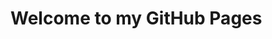 
<script>
	document.body.parentElement.lang = "zh-cn";
	//在head添加string
	document.head.innerHTML += `
	<title>wbw121124's blog</title>
	<link rel="stylesheet" href="/vs2015.css">
	<link rel="stylesheet" href="/katex/katex.min.css">
	<style>
		@keyframes spin {
			0% {
				transform: rotate(0deg);
			opacity: 1;
			}
			100% {
				transform: rotate(360deg);
				opacity: 0.8;
			}
		}
		.loader-overlay {
			position: fixed;
			top: 0;
			left: 0;
			width: 100%;
			height: 100%;
			background: rgba(255, 255, 255, 0.8);
			display: flex;
			justify-content: center;
			align-items: center;
			z-index: 9999;
			transition: opacity 0.5s ease;
		}
		.loader {
			width: 10em;
			height: 10em;
			border-radius: 50%;
			background: conic-gradient(rgb(10, 182, 212) 0% 20%, rgba(0, 0, 0, 0) 20%);
			animation: spin 1s linear infinite;
			box-shadow: 0 0 20px rgba(0, 0, 0, 0.1);
		}
		a.navbar-brand {
			white-space: normal;
			text-align: center;
			word-break: break-all;
		}
		a {
			color: #0077cc;
		}
		.btn-primary {
			color: #fff;
			background-color: #1b6ec2;
			border-color: #1861ac;
		}
		.nav-pills .nav-link.active,
		.nav-pills .show>.nav-link {
			color: #fff;
			background-color: #1b6ec2;
			border-color: #1861ac;
		}
		.border-top {
			border-top: 1px solid #e5e5e5;
		}
		.border-bottom {
		border-bottom: 1px solid #e5e5e5;
		}
		.box-shadow {
			box-shadow: 0 .25rem .75rem rgba(0, 0, 0, .05);
		}
		button.accept-policy {
			font-size: 1rem;
			line-height: inherit;
		}
		.footer {
			position: absolute;
			bottom: 0;
			width: 100%;
			white-space: nowrap;
			line-height: 60px;
		}
		img {
			max-width: 100%;
		}
		/* for block of numbers */
		.hljs-ln-numbers {
			-webkit-touch-callout: none;
			-webkit-user-select: none;
			-khtml-user-select: none;
			-moz-user-select: none;
			-ms-user-select: none;
			user-select: none;
			text-align: center;
			color: #aaa;
			border-right: 1px solid #aaa;
			vertical-align: top;
			/*padding-right: 10px !important;*/
			padding-right: 0.5em !important;
			/* your custom style here */
			/*margin: auto;*/
		}
		/* for block of code */
		.hljs-ln-code {
			/*padding-left: 10px;*/
			padding-left: 0.5em !important;
		}
		.hljs-prt {
			background-color: #2b2b2b;
			border-radius: 1em;
			box-shadow: 0 10px 30px 0px rgb(0 0 0 / 40%);
		}
	/*codecopy*/
		.codecopy-btn {
			z-index: 1;
			position: absolute;
			transition: all 0.5s;
			top: 10px;
			right: 10px;
			width: 90px;
			height: 2em;
			margin: 0;
			border-radius: 5px;
			background-color: rgba(221, 221, 221, .1);
			color: #999;
			text-align: center;
			font-weight: 700;
			font-size: 14px;
			border: 1px solid #2f2f2f00;
		}
		.codecopy-btn:hover {
			background-color: rgba(221, 221, 221, .2);
			/*top: 9px;*/
		}
		.hljs.language-html::before,
		.hljs.language-xml::before {
				content: "HTML/XML"
		}
		.hljs.language-javascript::before {
			content: "JavaScript"
		}
		.hljs.language-c::before {
			content: "C"
		}
		.hljs.language-cpp::before {
			content: "C++"
		}
		.hljs.language-java::before {
			content: "Java"
		}
		.hljs.language-asp::before {
			content: "ASP"
		}
		.hljs.language-actionscript::before {
			content: "ActionScript/Flash/Flex"
		}
		.hljs.language-bash::before {
			content: "Bash"
		}
		.hljs.language-css::before {
			content: "CSS"
		}
		.hljs.language-asp::before {
			content: "ASP"
		}
		.hljs.language-cs::before,
		.hljs.language-csharp::before {
			content: "C#"
		}
		.hljs.language-d::before {
			content: "D"
		}
		.hljs.language-golang::before,
		.hljs.language-go::before {
			content: "Go"
		}
		.hljs.language-json::before {
			content: "JSON"
		}
		.hljs.language-lua::before {
			content: "Lua"
		}
		.hljs.language-less::before {
			content: "LESS"
		}
		.hljs.language-md::before,
		.hljs.language-markdown::before,
		.hljs.language-mkdown::before,
		.hljs.language-mkd::before {
			content: "Markdown"
		}
		.hljs.language-mm::before,
		.hljs.language-objc::before,
		.hljs.language-obj-c::before,
		.hljs.language-objective-c::before {
			content: "Objective-C"
		}
		.hljs.language-php::before {
			content: "PHP"
		}

		.hljs.language-perl::before,
		.hljs.language-pl::before,
		.hljs.language-pm::before {
			content: "Perl"
		}

		.hljs.language-python::before,
		.hljs.language-py::before,
		.hljs.language-gyp::before,
		.hljs.language-ipython::before {
			content: "Python"
		}
		.hljs.language-r::before {
		content: "R"
		}
		.hljs.language-ruby::before,
		.hljs.language-rb::before,
		.hljs.language-gemspec::before,
		.hljs.language-podspec::before,
		.hljs.language-thor::before,
		.hljs.language-irb::before {
			content: "Ruby"
		}
		.hljs.language-sql::before {
			content: "SQL"
		}
		.hljs.language-sh::before,
		.hljs.language-shell::before,
		.hljs.language-Session::before,
		.hljs.language-shellsession::before,
		.hljs.language-console::before {
			content: "Shell"
		}
		.hljs.language-swift::before {
			content: "Swift"
		}
		.hljs.language-vb::before {
			content: "VB/VBScript"
		}
		.hljs.language-yaml::before {
			content: "YAML"
		}
		.hljs {
			border-radius: 1em;
			position: relative;
			display: block;
			overflow-x: hidden;
			color: #999;
			padding-top: 30px !important;
			box-shadow: 0 10px 30px 0px rgb(0 0 0 / 40%)
		}
		.hljs::before {
			content: "";
			position: absolute;
			left: 15px;
			top: 10px;
			overflow: visible;
			width: 12px;
			height: 12px;
			border-radius: 16px;
			box-shadow: 20px 0 #fdbc40, 40px 0 #35cd4b;
			-webkit-box-shadow: 20px 0 #fdbc40, 40px 0 #35cd4b;
			background-color: #fc625d;
			white-space: nowrap;
			text-indent: 75px;
			font-size: 16px;
			line-height: 12px;
			font-weight: 700;
		}
		html {
			font-size: 14px;
		}
		@media (min-width: 768px) {
			html {
				font-size: 16px;
			}
		}
		.btn:focus,
		.btn:active:focus,
		.btn-link.nav-link:focus,
		.form-control:focus,
		.form-check-input:focus {
		box-shadow: 0 0 0 0.1rem white, 0 0 0 0.25rem #258cfb;
		}
		html {
			position: relative;
			min-height: 100%;
		}
		body {
			margin-bottom: 60px;
		}
		@media (max-height: 300px) {
			header {
				position: initial !important;
			}
		}
		main a,
		footer a,
		.a a {
			--background-primary: #1a1a1a;
			--text-bright: #fff;
			--bg-sub-accent-55: rgba(13, 185, 215, .55);
			/*text-shadow: -1px -1px 2px var(--background-primary), -1px 1px 2px var(--background-primary), 1px -1px 2px var(--background-primary), 1px 1px 2px var(--background-primary);
	-webkit-text-fill-color: var(--text-bright);*/
			background-position: 0 100%;
			background-repeat: repeat-x;
			background-size: 5px 5px;
			text-decoration: none;
			transition: all .35s ease;
			background-image: linear-gradient(to bottom, var(--bg-sub-accent-55) 0%, var(--bg-sub-accent-55) 100%);
		}
		main a:hover,
		footer a:hover,
		.a a:hover {
			color: white;
			background-size: 5px 50px;
		}
		pre code {
			tab-size: 4;
			/*新宋体*/
			font-family: "新宋体", "Courier New", Courier, monospace;
		}
		body {
			margin: 0 0 60px 0;
		}
		main {
			background: #fffa;
			margin: 2em 1em;
			border: 1px solid #0000;
			box-shadow: 0 5px 1em 0 rgba(0, 0, 0, .1);
			padding: 8px;
		}
		header ul li a {
			color: black;
			text-decoration: none;
		}
		header {
			box-shadow: 0 5px 1em 0 rgba(0, 0, 0, .1);
		}
		/*ul.fy.pagination {
			display: inline-block;
			padding: 0;
			margin: 0;
		}
		
		ul.fy.pagination li {display: inline;}
		
		ul.fy.pagination li a {
			color: black;
			float: left;
			padding: 8px 16px;
			text-decoration: none;
		}
		
		ul.fy.pagination li a.active {
			background-color: #79c0ff;
			color: white;
		}
		
		ul.fy.pagination li a:hover:not(.active) {background-color: #ddd;}
		
		#comments-1 nth-child(2) {
			display: none;
		}
		#comments-1 nth-child(1) {
			display: none;
		}*/
		body {
			counter-reset: section-h1 section-h2 section-h3 section-h4 section-h5 section-h6;
		}
		@media (min-height: 350px) {
			h1 {
				counter-increment: section-h1;
			}
			h1:hover::after {
				content: "h1:" counter(section-h1);
				color: lightgray;
				display: inline;
			}
			h2 {
				counter-increment: section-h2;
			}
			h2:hover::after {
				content: "h2:" counter(section-h2);
				color: lightgray;
				display: inline;
			}
			h3 {
				counter-increment: section-h3;
			}
			h3:hover::after {
				content: "h3:" counter(section-h3);
				color: lightgray;
				display: inline;
			}
			h4 {
				counter-increment: section-h4;
			}
			h4:hover::after {
				content: "h4:" counter(section-h4);
				color: lightgray;
				display: inline;
			}
			h5 {
				counter-increment: section-h5;
			}
			h5:hover::after {
				content: "h5:" counter(section-h5);
				color: lightgray;
				display: inline;
			}
			h6 {
				content: "h6:" counter(section-h6);
			}
			h6:hover::after {
				content: "h6:" counter(section-h6);
				color: lightgray;
				display: inline;
			}
		}
	</style>
	<style id="comments-style">
		#comments-1 {
			display: none;
		}
		#comments-2 {
			display: block;
		}
	</style>`;
</script>
<script src="/katex/katex.min.js"></script>
<script src="/katex/contrib/auto-render.min.js"></script>
<script defer type="module">
	import { marked } from '../marked.js';
	if (true)
	{
		renderMathInElement(document.body, {
			delimiters: [
				{ left: '$$', right: '$$', display: true },
				{ left: '$', right: '$', display: false },
			],
		});
		function fun() {
			// 获取所有的 <pre><code>...</code></pre> 元素
			var preElements = document.querySelectorAll('pre code');
			// 遍历这些元素
			preElements.forEach(function (codeElement) {
				// 创建复制按钮
				var button = document.createElement('button');
				button.textContent = '复制';
				button.classList.add('codecopy-btn'); // 添加类以便样式化
				// 将按钮添加到 code 元素的父元素（即 pre 元素）中
				var div = document.createElement('div');
				div.style = "width:100%;position: relative;";
				div.appendChild(button);
				codeElement.before(div);
				codeElement.parentElement.classList.add("hljs-prt");
				let x = codeElement;
				// 使用 Clipboard.js 初始化复制功能
				let clipboard = new ClipboardJS(button, {
					text: function (trigger) {
						// 返回要复制的文本
						return x.innerText.replace(/\n\n/g, "\n");
					}
				});
				clipboard.on('success', function (e) {
					console.log('复制成功！', e);
					// 可以在这里修改按钮的文本或样式来表示成功
					e.clearSelection(); // 清除选区
					e.trigger.textContent = '复制成功';
					setTimeout(() => {
						e.trigger.textContent = '复制';
					}, 500);
				});
				clipboard.on('error', function (e) {
					console.error('复制失败！', e);
					// 可以在这里处理错误
					e.trigger.textContent = '复制失败';
					setTimeout(() => {
						e.trigger.textContent = '复制';
					}, 500);
				});
			});
		}
		fun();
		window.myloader.hide();
	}
	// 初始加载检测
	document.addEventListener('DOMContentLoaded', () => {
		// 基础DOM加载完成
		fadeOutLoader();
		// 检测动态DOM更新
		const observer = new MutationObserver((mutations) => {
			if (document.querySelector('[data-loading]')) {
				showLoader();
			} else {
				fadeOutLoader();
			}
		});
		observer.observe(document.body, {
			childList: true,
			subtree: true,
			attributes: true
		});
	});
	function showLoader() {
		const loader = document.getElementById('loader');
		loader.style.display = 'flex';
		loader.style.opacity = '1';
	}
	function fadeOutLoader() {
		const loader = document.getElementById('loader');
		loader.style.opacity = '0';
		setTimeout(() => {
			loader.style.display = 'none';
		}, 500);
	}
	showLoader();
	window.myloader = { show: showLoader, hide: fadeOutLoader };
</script>

# Welcome to my GitHub Pages